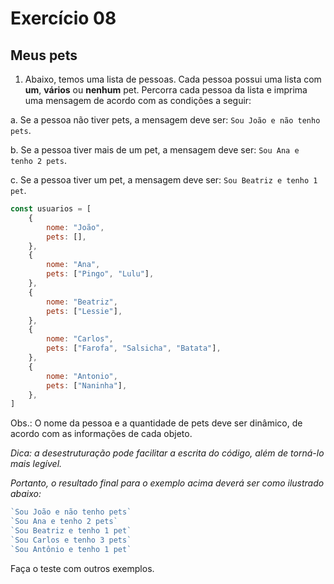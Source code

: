 # Exercício 08

## Meus pets

1. Abaixo, temos uma lista de pessoas. Cada pessoa possui uma lista com **um**, **vários** ou **nenhum** pet. Percorra cada pessoa da lista e imprima uma mensagem de acordo com as condições a seguir:

a. Se a pessoa não tiver pets, a mensagem deve ser: `Sou João e não tenho pets`.

b. Se a pessoa tiver mais de um pet, a mensagem deve ser: `Sou Ana e tenho 2 pets`.

c. Se a pessoa tiver um pet, a mensagem deve ser: `Sou Beatriz e tenho 1 pet`.

```javascript
const usuarios = [
    {
        nome: "João",
        pets: [],
    },
    {
        nome: "Ana",
        pets: ["Pingo", "Lulu"],
    },
    {
        nome: "Beatriz",
        pets: ["Lessie"],
    },
    {
        nome: "Carlos",
        pets: ["Farofa", "Salsicha", "Batata"],
    },
    {
        nome: "Antonio",
        pets: ["Naninha"],
    },
]
```

Obs.: O nome da pessoa e a quantidade de pets deve ser dinâmico, de acordo com as informações de cada objeto.

_Dica: a desestruturação pode facilitar a escrita do código, além de torná-lo mais legível._

_Portanto, o resultado final para o exemplo acima deverá ser como ilustrado abaixo:_

```javascript
`Sou João e não tenho pets`
`Sou Ana e tenho 2 pets`
`Sou Beatriz e tenho 1 pet`
`Sou Carlos e tenho 3 pets`
`Sou Antônio e tenho 1 pet`
```

Faça o teste com outros exemplos.


